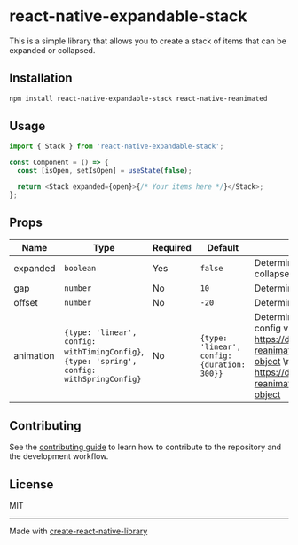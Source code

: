 # react-native-expandable-stack

This is a simple library that allows you to create a stack of items that can be expanded or collapsed.

## Installation

```sh
npm install react-native-expandable-stack react-native-reanimated
```

## Usage

```js
import { Stack } from 'react-native-expandable-stack';

const Component = () => {
  const [isOpen, setIsOpen] = useState(false);

  return <Stack expanded={open}>{/* Your items here */}</Stack>;
};
```

## Props

| Name      | Type                                                                                       | Required | Default                                     | Description                                                                                                                                                                                                                                                                                                    |
| --------- | ------------------------------------------------------------------------------------------ | -------- | ------------------------------------------- | -------------------------------------------------------------------------------------------------------------------------------------------------------------------------------------------------------------------------------------------------------------------------------------------------------------- |
| expanded  | `boolean`                                                                                  | Yes      | `false`                                     | Determines if the stack should be expanded or collapsed.                                                                                                                                                                                                                                                       |
| gap       | `number`                                                                                   | No       | `10`                                        | Determines the gap between items in expanded state.                                                                                                                                                                                                                                                            |
| offset    | `number`                                                                                   | No       | `-20`                                       | Determines the overlap of the items in collapsed state.                                                                                                                                                                                                                                                        |
| animation | `{type: 'linear', config: withTimingConfig}`, `{type: 'spring', config: withSpringConfig}` | No       | `{type: 'linear', config: {duration: 300}}` | Determines the animation to run. For more info about config visit:\n `type: 'linear'`: https://docs.swmansion.com/react-native-reanimated/docs/api/animations/withTiming/#options-object \n `type: 'spring'`: https://docs.swmansion.com/react-native-reanimated/docs/api/animations/withSpring#options-object |

## Contributing

See the [contributing guide](CONTRIBUTING.md) to learn how to contribute to the repository and the development workflow.

## License

MIT

---

Made with [create-react-native-library](https://github.com/callstack/react-native-builder-bob)
